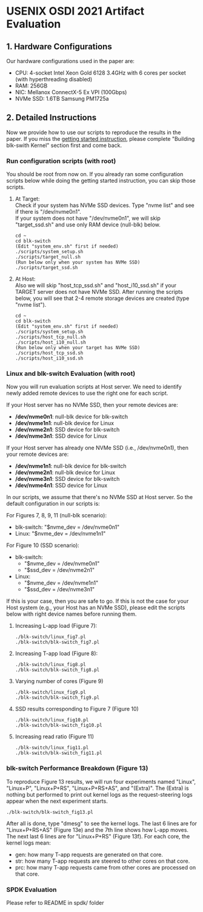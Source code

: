 # USENIX OSDI 2021 Artifact Evaluation

## 1. Hardware Configurations
Our hardware configurations used in the paper are:
- CPU: 4-socket Intel Xeon Gold 6128 3.4GHz with 6 cores per socket (with hyperthreading disabled)
- RAM: 256GB
- NIC: Mellanox ConnectX-5 Ex VPI (100Gbps)
- NVMe SSD: 1.6TB Samsung PM1725a

## 2. Detailed Instructions
Now we provide how to use our scripts to reproduce the results in the paper. 
If you miss the [getting started instruction](https://github.com/resource-disaggregation/blk-switch#getting-started-guide), please complete "Building blk-swith Kernel" section first and come back.

### Run configuration scripts (with root)
You should be root from now on. If you already ran some configuration scripts below while doing the getting started instruction, you can skip those scripts.

1. At Target:  
 Check if your system has NVMe SSD devices. Type "nvme list" and see if there is "/dev/nvme0n1".  
 If your system does not have "/dev/nvme0n1", we will skip "target_ssd.sh" and use only RAM device (null-blk) below.

   ```
   cd ~
   cd blk-switch
   (Edit "system_env.sh" first if needed)
   ./scripts/system_setup.sh
   ./scripts/target_null.sh
   (Run below only when your system has NVMe SSD)
   ./scripts/target_ssd.sh
   ```
   
2. At Host:  
 Also we will skip "host_tcp_ssd.sh" and "host_i10_ssd.sh" if your TARGET server does not have NVMe SSD.
 After running the scripts below, you will see that 2-4 remote storage devices are created (type "nvme list").
   ```
   cd ~
   cd blk-switch
   (Edit "system_env.sh" first if needed)
   ./scripts/system_setup.sh
   ./scripts/host_tcp_null.sh
   ./scripts/host_i10_null.sh
   (Run below only when your target has NVMe SSD)
   ./scripts/host_tcp_ssd.sh
   ./scripts/host_i10_ssd.sh
   ```

### Linux and blk-switch Evaluation (with root)
Now you will run evaluation scripts at Host server. We need to identify newly added remote devices to use the right one for each script.  

If your Host server has no NVMe SSD, then your remote devices are:
- **/dev/nvme0n1**: null-blk device for blk-switch
- **/dev/nvme1n1**: null-blk device for Linux
- **/dev/nvme2n1**: SSD device for blk-switch
- **/dev/nvme3n1**: SSD device for Linux

If your Host server has already one NVMe SSD (i.e., /dev/nvme0n1), then your remote devices are:
- **/dev/nvme1n1**: null-blk device for blk-switch
- **/dev/nvme2n1**: null-blk device for Linux
- **/dev/nvme3n1**: SSD device for blk-switch
- **/dev/nvme4n1**: SSD device for Linux

In our scripts, we assume that there's no NVMe SSD at Host server. So the default configuration in our scripts is:  

For Figures 7, 8, 9, 11 (null-blk scenario):
- blk-switch: "$nvme_dev = /dev/nvme0n1"
- Linux: "$nvme_dev = /dev/nvme1n1"

For Figure 10 (SSD scenario):
- blk-switch:
   - "$nvme_dev = /dev/nvme0n1"
   - "$ssd_dev = /dev/nvme2n1"
- Linux:
   - "$nvme_dev = /dev/nvme1n1"
   - "$ssd_dev = /dev/nvme3n1"

If this is your case, then you are safe to go. If this is not the case for your Host system (e.g., your Host has an NVMe SSD), please edit the scripts below with right device names before running them.

1. Increasing L-app load (Figure 7):

   ```
   ./blk-switch/linux_fig7.pl
   ./blk-switch/blk-switch_fig7.pl
   ```

2. Increasing T-app load (Figure 8):

   ```
   ./blk-switch/linux_fig8.pl
   ./blk-switch/blk-switch_fig8.pl
   ```

3. Varying number of cores (Figure 9)

   ```
   ./blk-switch/linux_fig9.pl
   ./blk-switch/blk-switch_fig9.pl
   ```

4. SSD results corresponding to Figure 7 (Figure 10)

   ```
   ./blk-switch/linux_fig10.pl
   ./blk-switch/blk-switch_fig10.pl
   ```

5. Increasing read ratio (Figure 11)
  
   ```
   ./blk-switch/linux_fig11.pl
   ./blk-switch/blk-switch_fig11.pl
   ```

### blk-switch Performance Breakdown (Figure 13)
To reproduce Figure 13 results, we will run four experiments named "Linux", "Linux+P", "Linux+P+RS", "Linux+P+RS+AS", and "(Extra)". The (Extra) is nothing but performed to print out kernel logs as the request-steering logs appear when the next experiment starts.
   ```
   ./blk-switch/blk-switch_fig13.pl
   ```

After all is done, type "dmesg" to see the kernel logs. The last 6 lines are for "Linux+P+RS+AS" (Figure 13e) and the 7th line shows how L-app moves. The next last 6 lines are for "Linux+P+RS" (Figure 13f). For each core, the kernel logs mean:
- gen: how many T-app requests are generated on that core.
- str: how many T-app requests are steered to other cores on that core.
- prc: how many T-app requests came from other cores are processed on that core.

### SPDK Evaluation
Please refer to README in spdk/ folder
